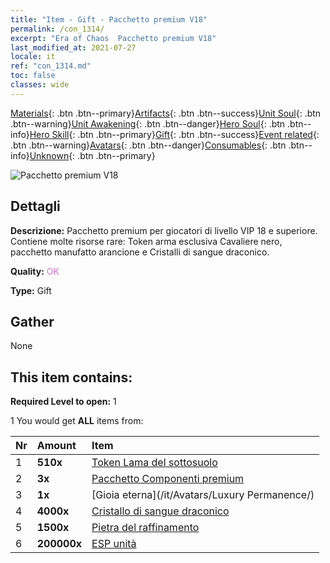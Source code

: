 ```yaml
---
title: "Item - Gift - Pacchetto premium V18"
permalink: /con_1314/
excerpt: "Era of Chaos  Pacchetto premium V18"
last_modified_at: 2021-07-27
locale: it
ref: "con_1314.md"
toc: false
classes: wide
---
```

 [Materials](/ItemsIT/){: .btn .btn--primary}[Artifacts](/ItemsIT/Artifacts/){: .btn .btn--success}[Unit Soul](/ItemsIT/UnitSoul/){: .btn .btn--warning}[Unit Awakening](/ItemsIT/UnitAwakening/){: .btn .btn--danger}[Hero Soul](/ItemsIT/HeroSoul/){: .btn .btn--info}[Hero Skill](/ItemsIT/HeroSkill/){: .btn .btn--primary}[Gift](/ItemsIT/Gift/){: .btn .btn--success}[Event related](/ItemsIT/Events/){: .btn .btn--warning}[Avatars](/ItemsIT/Avatars/){: .btn .btn--danger}[Consumables](/ItemsIT/Consumables/){: .btn .btn--info}[Unknown](/ItemsIT/Unknown/){: .btn .btn--primary}

 ![Pacchetto premium V18](/images/t/i_905001.png)

## Dettagli
 **Descrizione:** Pacchetto premium per giocatori di livello VIP 18 e superiore. Contiene molte risorse rare: Token arma esclusiva Cavaliere nero, pacchetto manufatto arancione e Cristalli di sangue draconico.

 **Quality:** <span style="color: #DA70D6">OK</span>

 **Type:** Gift

## Gather

  None

## This item contains:

 **Required Level to open:** 1

 1 You would get **ALL** items  from:

  | Nr | Amount |     Item    |
  |:---|:-------|:------------|
  | 1 |  **510x** | [Token Lama del sottosuolo](/ItemsIT/con_979/) |  | 
  | 2 |  **3x** | [Pacchetto Componenti premium](/ItemsIT/con_1363/) |  | 
  | 3 |  **1x** | [Gioia eterna](/it/Avatars/Luxury Permanence/) |  | 
  | 4 |  **4000x** | [Cristallo di sangue draconico](/ItemsIT/con_879/) |  | 
  | 5 |  **1500x** | [Pietra del raffinamento](/ItemsIT/con_814/) |  | 
  | 6 |  **200000x** | [ESP unità](/ItemsIT/con_902/) |  | 
